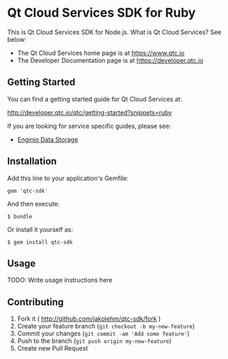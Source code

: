 # Qt Cloud Services SDK for Ruby

This is Qt Cloud Services SDK for Node.js. What is Qt Cloud Services? See below:

* The Qt Cloud Services home page is at https://www.qtc.io
* The Developer Documentation page is at https://developer.qtc.io

## Getting Started

You can find a getting started guide for Qt Cloud Services at:

http://developer.qtc.io/qtc/getting-started?snippets=ruby

If you are looking for service specific guides, please see:

* [Enginio Data Storage](http://developer.qtc.io/eds/getting-started?snippets=ruby)


## Installation

Add this line to your application's Gemfile:

    gem 'qtc-sdk'

And then execute:

    $ bundle

Or install it yourself as:

    $ gem install qtc-sdk

## Usage

TODO: Write usage instructions here

## Contributing

1. Fork it ( http://github.com/jakolehm/qtc-sdk/fork )
2. Create your feature branch (`git checkout -b my-new-feature`)
3. Commit your changes (`git commit -am 'Add some feature'`)
4. Push to the branch (`git push origin my-new-feature`)
5. Create new Pull Request
